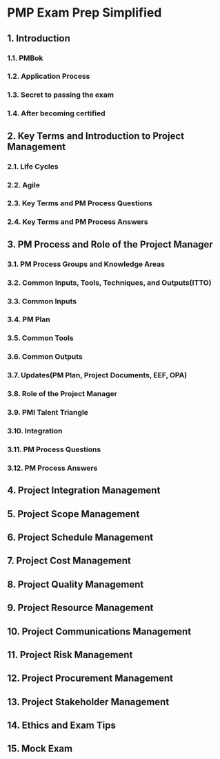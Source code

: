 # PMP Exam Prep Simplified

## 1. Introduction
### 1.1. PMBok
### 1.2. Application Process
### 1.3. Secret to passing the exam
### 1.4. After becoming certified
## 2. Key Terms and Introduction to Project Management
### 2.1. Life Cycles
### 2.2. Agile
### 2.3. Key Terms and PM Process Questions
### 2.4. Key Terms and PM Process Answers
## 3. PM Process and Role of the Project Manager
### 3.1. PM Process Groups and Knowledge Areas
### 3.2. Common Inputs, Tools, Techniques, and Outputs(ITTO)
### 3.3. Common Inputs
### 3.4. PM Plan
### 3.5. Common Tools
### 3.6. Common Outputs
### 3.7. Updates(PM Plan, Project Documents, EEF, OPA)
### 3.8. Role of the Project Manager
### 3.9. PMI Talent Triangle
### 3.10. Integration
### 3.11. PM Process Questions
### 3.12. PM Process Answers
## 4. Project Integration Management
## 5. Project Scope Management
## 6. Project Schedule Management
## 7. Project Cost Management
## 8. Project Quality Management
## 9. Project Resource Management
## 10. Project Communications Management
## 11. Project Risk Management
## 12. Project Procurement Management
## 13. Project Stakeholder Management
## 14. Ethics and Exam Tips
## 15. Mock Exam